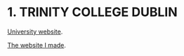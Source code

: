 <h1>1. TRINITY COLLEGE DUBLIN </h1>
<p><a href="https://www.tcd.ie/">University website</a>. </p>
<p><a href="https://katyusha0901.github.io/trinity-college-website/">The website I made</a>. </p>
